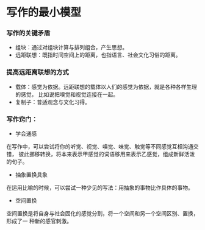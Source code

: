# 写作的最小模型
### 写作的关键矛盾
- 组块：通过对组块计算与排列组合，产生思想。
- 远距联想：既指时间空间上的距离，也指语言、社会文化习俗的距离。
### 提高远距离联想的方式
- 载体：感觉为依据。远距联想的载体以人们的感觉为依据，就是各种各样生理的感觉，
比如说把嗅觉和视觉连接在一起。
- 复制子：普适观念与文化习得。
### 写作窍门：
- 学会通感
  
在写作中，可以尝试将你的听觉、视觉、嗅觉、味觉、触觉等不同感觉互相沟通交错，
彼此挪移转换，将本来表示甲感觉的词语移用来表示乙感觉，组成新鲜活泼的句子。


- 抽象置换具象

在运用比喻的时候，可以尝试一种少见的写法：用抽象的事物比作具体的事物。

- 空间置换

空间置换是将自身与社会固化的感觉分割，将一个空间和另一个空间区别、置换，形成了一
种新的感官刺激。
